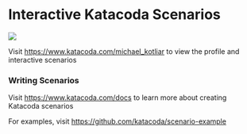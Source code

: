 # Interactive Katacoda Scenarios

[![](http://shields.katacoda.com/katacoda/michael_kotliar/count.svg)](https://www.katacoda.com/michael_kotliar "Get your profile on Katacoda.com")

Visit https://www.katacoda.com/michael_kotliar to view the profile and interactive scenarios

### Writing Scenarios
Visit https://www.katacoda.com/docs to learn more about creating Katacoda scenarios

For examples, visit https://github.com/katacoda/scenario-example

